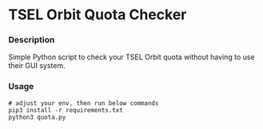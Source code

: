 # TSEL Orbit Quota Checker

### Description
Simple Python script to check your TSEL Orbit quota without having to use their GUI system.

### Usage
```
# adjust your env, then run below commands
pip3 install -r requirements.txt
python3 quota.py
```